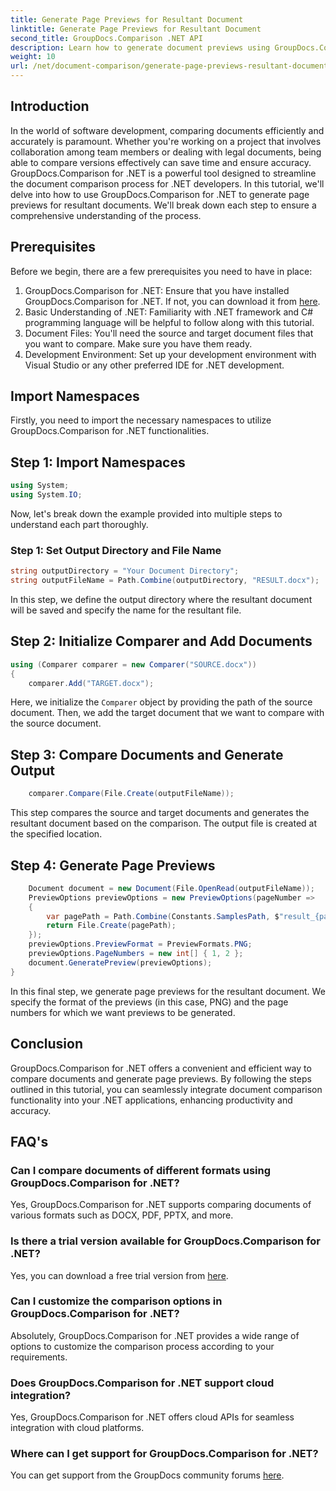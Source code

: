 ```yaml
---
title: Generate Page Previews for Resultant Document
linktitle: Generate Page Previews for Resultant Document
second_title: GroupDocs.Comparison .NET API
description: Learn how to generate document previews using GroupDocs.Comparison for .NET. Compare documents efficiently and accurately.
weight: 10
url: /net/document-comparison/generate-page-previews-resultant-document/
---
```

## Introduction
In the world of software development, comparing documents efficiently and accurately is paramount. Whether you're working on a project that involves collaboration among team members or dealing with legal documents, being able to compare versions effectively can save time and ensure accuracy. GroupDocs.Comparison for .NET is a powerful tool designed to streamline the document comparison process for .NET developers. In this tutorial, we'll delve into how to use GroupDocs.Comparison for .NET to generate page previews for resultant documents. We'll break down each step to ensure a comprehensive understanding of the process.
## Prerequisites
Before we begin, there are a few prerequisites you need to have in place:
1. GroupDocs.Comparison for .NET: Ensure that you have installed GroupDocs.Comparison for .NET. If not, you can download it from [here](https://releases.groupdocs.com/comparison/net/).
2. Basic Understanding of .NET: Familiarity with .NET framework and C# programming language will be helpful to follow along with this tutorial.
3. Document Files: You'll need the source and target document files that you want to compare. Make sure you have them ready.
4. Development Environment: Set up your development environment with Visual Studio or any other preferred IDE for .NET development.

## Import Namespaces
Firstly, you need to import the necessary namespaces to utilize GroupDocs.Comparison for .NET functionalities.
## Step 1: Import Namespaces
```csharp
using System;
using System.IO;
```
Now, let's break down the example provided into multiple steps to understand each part thoroughly.
### Step 1: Set Output Directory and File Name
```csharp
string outputDirectory = "Your Document Directory";
string outputFileName = Path.Combine(outputDirectory, "RESULT.docx");
```
In this step, we define the output directory where the resultant document will be saved and specify the name for the resultant file.
## Step 2: Initialize Comparer and Add Documents
```csharp
using (Comparer comparer = new Comparer("SOURCE.docx"))
{
    comparer.Add("TARGET.docx");
```
Here, we initialize the `Comparer` object by providing the path of the source document. Then, we add the target document that we want to compare with the source document.
## Step 3: Compare Documents and Generate Output
```csharp
    comparer.Compare(File.Create(outputFileName));
```
This step compares the source and target documents and generates the resultant document based on the comparison. The output file is created at the specified location.
## Step 4: Generate Page Previews
```csharp
    Document document = new Document(File.OpenRead(outputFileName));
    PreviewOptions previewOptions = new PreviewOptions(pageNumber =>
    {
        var pagePath = Path.Combine(Constants.SamplesPath, $"result_{pageNumber}.png");
        return File.Create(pagePath);
    });
    previewOptions.PreviewFormat = PreviewFormats.PNG;
    previewOptions.PageNumbers = new int[] { 1, 2 };
    document.GeneratePreview(previewOptions);
}
```
In this final step, we generate page previews for the resultant document. We specify the format of the previews (in this case, PNG) and the page numbers for which we want previews to be generated.

## Conclusion
GroupDocs.Comparison for .NET offers a convenient and efficient way to compare documents and generate page previews. By following the steps outlined in this tutorial, you can seamlessly integrate document comparison functionality into your .NET applications, enhancing productivity and accuracy.
## FAQ's
### Can I compare documents of different formats using GroupDocs.Comparison for .NET?
Yes, GroupDocs.Comparison for .NET supports comparing documents of various formats such as DOCX, PDF, PPTX, and more.
### Is there a trial version available for GroupDocs.Comparison for .NET?
Yes, you can download a free trial version from [here](https://releases.groupdocs.com/).
### Can I customize the comparison options in GroupDocs.Comparison for .NET?
Absolutely, GroupDocs.Comparison for .NET provides a wide range of options to customize the comparison process according to your requirements.
### Does GroupDocs.Comparison for .NET support cloud integration?
Yes, GroupDocs.Comparison for .NET offers cloud APIs for seamless integration with cloud platforms.
### Where can I get support for GroupDocs.Comparison for .NET?
You can get support from the GroupDocs community forums [here](https://forum.groupdocs.com/c/comparison/12).
